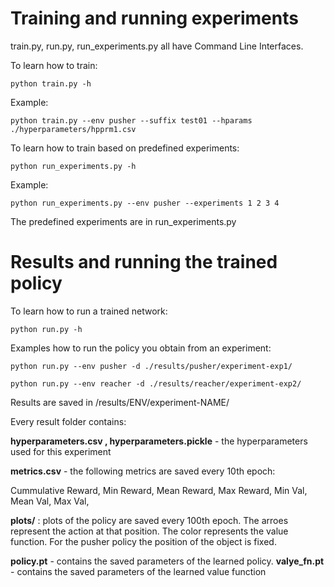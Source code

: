 # Training and running experiments
train.py, run.py, run_experiments.py all have Command Line Interfaces.

To learn how to train:

```
python train.py -h 
```

Example:
```
python train.py --env pusher --suffix test01 --hparams ./hyperparameters/hpprm1.csv 
```

To learn how to train based on predefined experiments:
```
python run_experiments.py -h
```
Example:
```
python run_experiments.py --env pusher --experiments 1 2 3 4
```

The predefined experiments are in run_experiments.py

# Results and running the trained policy

To learn how to run a trained network:

```
python run.py -h
```


Examples how to run the policy you obtain from an experiment:
```
python run.py --env pusher -d ./results/pusher/experiment-exp1/

python run.py --env reacher -d ./results/reacher/experiment-exp2/
```

Results are saved in /results/ENV/experiment-NAME/

Every result folder contains:

**hyperparameters.csv , hyperparameters.pickle** - the hyperparameters used for this experiment

**metrics.csv** - the following metrics are saved every 10th epoch:

Cummulative Reward, Min Reward, Mean Reward, Max Reward, Min Val, Mean Val, Max Val,


**plots/** : plots of the policy are saved every 100th epoch. The arroes represent the action at that position. The color represents the value function.
For the pusher policy the position of the object is fixed.


**policy.pt** - contains the saved parameters of the learned policy.
**valye_fn.pt** - contains the saved parameters of the learned value function
